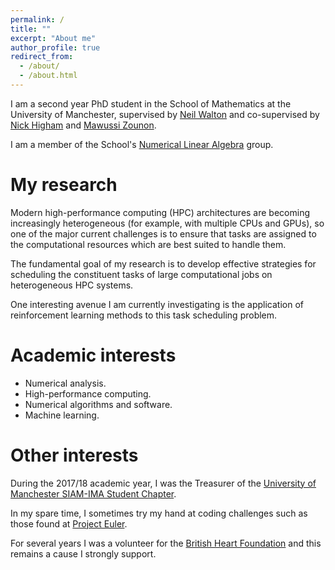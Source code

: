```yaml
---
permalink: /
title: ""
excerpt: "About me"
author_profile: true
redirect_from: 
  - /about/
  - /about.html
---
```


I am a second year PhD student in the School of Mathematics at the University of Manchester, supervised by [Neil Walton](https://sites.google.com/site/neilwaltonswebsite/home) and co-supervised by [Nick Higham](http://www.maths.manchester.ac.uk/~higham/) and [Mawussi Zounon](https://mawussi.github.io/). 

I am a member of the School's [Numerical Linear Algebra](https://nla-group.org/) group. 


My research
======

Modern high-performance computing (HPC) architectures are becoming increasingly heterogeneous (for example, with multiple CPUs and GPUs), so one of the major current challenges is to ensure that tasks are assigned to the computational resources which are best suited to handle them. 

The fundamental goal of my research is to develop effective strategies for scheduling the constituent tasks of large computational jobs on heterogeneous HPC systems.  

One interesting avenue I am currently investigating is the application of reinforcement learning methods to this task scheduling problem. 


Academic interests
======
* Numerical analysis.
* High-performance computing.
* Numerical algorithms and software.
* Machine learning.

Other interests
======

During the 2017/18 academic year, I was the Treasurer of the [University of Manchester SIAM-IMA Student Chapter](http://www.maths.manchester.ac.uk/~siam/). 

In my spare time, I sometimes try my hand at coding challenges such as those found at [Project Euler](https://projecteuler.net/about).

For several years I was a volunteer for the [British Heart Foundation](https://www.bhf.org.uk/) and this remains a cause I strongly support.  




